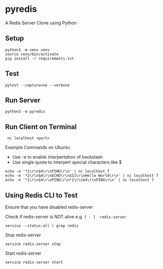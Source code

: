 # pyredis

A Redis Server Clone using Python


## Setup 

```
python3 -m venv venv
source venv/bin/activate
pip install -r requirements.txt
```

## Test
```
pytest --capture=no --verbose
```

## Run Server
```
python3 -m pyredis
```

## Run Client on Terminal
```
 nc localhost <port>
```

Example Commands on Ubuntu
* Use -e to enable interpertation of backslash
* Use single quote to interpert special characters like $

```
echo -e '*1\r\n$4\r\nPING\r\n' | nc localhost 7
echo -e '*2\r\n$4\r\nECHO\r\n$11\r\nHello World\r\n' | nc localhost 7
echo -e '*1\r\n$4\r\nPING\r\n*1\r\n$4\r\nPING\r\n' | nc localhost 7
```


## Using Redis CLI to Test

Ensure that you have disabled redis-server

Check if redis-server is NOT alive e.g.  `[ - ]  redis-server`
```
service --status-all | grep redis
```

Stop redis-server
```
service redis-server stop
```

Start redis-server
```
service redis-server start
```